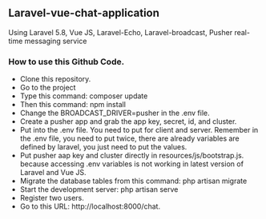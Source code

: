 
## Laravel-vue-chat-application

Using Laravel 5.8, Vue JS, Laravel-Echo, Laravel-broadcast, Pusher real-time messaging service


### How to use this Github Code.
* Clone this repository.
* Go to the project
* Type this command: composer update
* Then this command: npm install
* Change the BROADCAST_DRIVER=pusher in the .env file.
* Create a pusher app and grab the app key, secret, id, and cluster.
* Put into the .env file. You need to put for client and server. Remember in the .env file, you need to put twice, there are already variables are defined by laravel, you just need to put the values.
* Put pusher aap key and cluster directly in resources/js/bootstrap.js. because accessing .env variables is not working in latest version of Laravel and Vue JS.
* Migrate the database tables from this command: php artisan migrate
* Start the development server: php artisan serve
* Register two users.
* Go to this URL: http://localhost:8000/chat.
